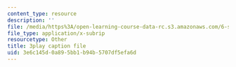 ```yaml
---
content_type: resource
description: ''
file: /media/https%3A/open-learning-course-data-rc.s3.amazonaws.com/6-s897-machine-learning-for-healthcare-spring-2019/3e6c145d0a895bb1b94b5707df5efa6d_zYgkr0KfWM0.vtt
file_type: application/x-subrip
resourcetype: Other
title: 3play caption file
uid: 3e6c145d-0a89-5bb1-b94b-5707df5efa6d
---
```

